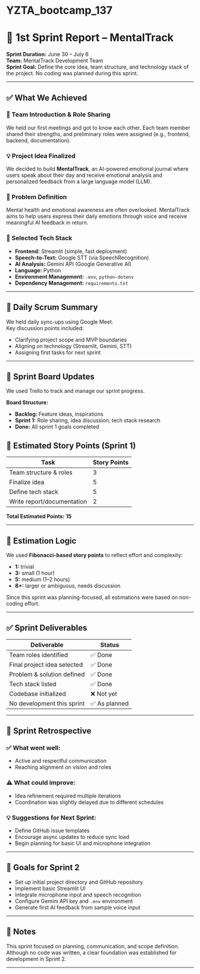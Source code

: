 # YZTA_bootcamp_137

# 📝 1st Sprint Report – MentalTrack

**Sprint Duration:** June 30 – July 6  
**Team:** MentalTrack Development Team  
**Sprint Goal:** Define the core idea, team structure, and technology stack of the project. No coding was planned during this sprint.

---

## ✅ What We Achieved

### 🤝 Team Introduction & Role Sharing
We held our first meetings and got to know each other. Each team member shared their strengths, and preliminary roles were assigned (e.g., frontend, backend, documentation).

### 💡 Project Idea Finalized
We decided to build **MentalTrack**, an AI-powered emotional journal where users speak about their day and receive emotional analysis and personalized feedback from a large language model (LLM).

### 🧠 Problem Definition
Mental health and emotional awareness are often overlooked. MentalTrack aims to help users express their daily emotions through voice and receive meaningful AI feedback in return.

### 🧪 Selected Tech Stack
- **Frontend:** Streamlit (simple, fast deployment)  
- **Speech-to-Text:** Google STT (via SpeechRecognition)  
- **AI Analysis:** Gemini API (Google Generative AI)  
- **Language:** Python  
- **Environment Management:** `.env`, `python-dotenv`  
- **Dependency Management:** `requirements.txt`  

---

## 📅 Daily Scrum Summary
We held daily sync-ups using Google Meet.  
Key discussion points included:
- Clarifying project scope and MVP boundaries  
- Aligning on technology (Streamlit, Gemini, STT)  
- Assigning first tasks for next sprint  

---

## 📌 Sprint Board Updates
We used Trello to track and manage our sprint progress.

**Board Structure:**
- **Backlog:** Feature ideas, inspirations  
- **Sprint 1:** Role sharing, idea discussion, tech stack research  
- **Done:** All sprint 1 goals completed  


## 🔢 Estimated Story Points (Sprint 1)

| Task                         | Story Points |
|------------------------------|--------------|
| Team structure & roles       | 3            |
| Finalize idea                | 5            |
| Define tech stack            | 5            |
| Write report/documentation   | 2            |

**Total Estimated Points:** **15**

---

## 🧠 Estimation Logic
We used **Fibonacci-based story points** to reflect effort and complexity:
- **1:** trivial  
- **3:** small (1 hour)  
- **5:** medium (1–2 hours)  
- **8+:** larger or ambiguous, needs discussion

Since this sprint was planning-focused, all estimations were based on non-coding effort.

---

## ✅ Sprint Deliverables

| Deliverable                   | Status     |
|------------------------------|------------|
| Team roles identified        | ✅ Done     |
| Final project idea selected  | ✅ Done     |
| Problem & solution defined   | ✅ Done     |
| Tech stack listed            | ✅ Done     |
| Codebase initialized         | ❌ Not yet  |
| No development this sprint   | ✅ As planned |

---

## 🔁 Sprint Retrospective

### ✅ What went well:
- Active and respectful communication
- Reaching alignment on vision and roles

### ⚠️ What could improve:
- Idea refinement required multiple iterations
- Coordination was slightly delayed due to different schedules

### 💡 Suggestions for Next Sprint:
- Define GitHub issue templates  
- Encourage async updates to reduce sync load  
- Begin planning for basic UI and microphone integration

---

## 🚀 Goals for Sprint 2
- Set up initial project directory and GitHub repository  
- Implement basic Streamlit UI  
- Integrate microphone input and speech recognition  
- Configure Gemini API key and `.env` environment  
- Generate first AI feedback from sample voice input  

---

## 🔖 Notes
This sprint focused on planning, communication, and scope definition. Although no code was written, a clear foundation was established for development in Sprint 2.

---

